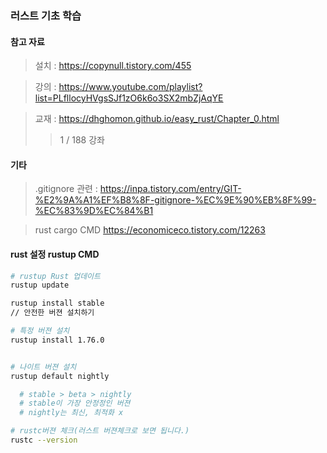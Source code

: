 ### 러스트 기초 학습

#### 참고 자료

> 설치 :
> https://copynull.tistory.com/455

> 강의 :
> https://www.youtube.com/playlist?list=PLfllocyHVgsSJf1zO6k6o3SX2mbZjAqYE

> 교재 :
> https://dhghomon.github.io/easy_rust/Chapter_0.html
>
> > 1 / 188 강좌

#### 기타

> .gitignore 관련 :
> https://inpa.tistory.com/entry/GIT-%E2%9A%A1%EF%B8%8F-gitignore-%EC%9E%90%EB%8F%99-%EC%83%9D%EC%84%B1

> rust cargo CMD
> https://economiceco.tistory.com/12263

#### rust 설정 rustup CMD

```sh
# rustup Rust 업데이트
rustup update

rustup install stable
// 안전한 버젼 설치하기

# 특정 버젼 설치
rustup install 1.76.0


# 나이트 버젼 설치
rustup default nightly

  # stable > beta > nightly
  # stable이 가장 안정정인 버젼
  # nightly는 최신, 최적화 x

# rustc버젼 체크(러스트 버젼체크로 보면 됩니다.)
rustc --version

```
